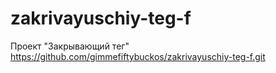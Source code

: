 # zakrivayuschiy-teg-f
Проект "Закрывающий тег"
https://github.com/gimmefiftybuckos/zakrivayuschiy-teg-f.git
